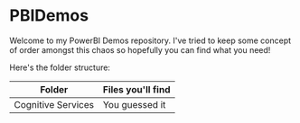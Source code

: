 # PBIDemos


Welcome to my PowerBI Demos repository.  I've tried to keep some concept of order amongst this chaos so hopefully you can find what you need!

Here's the folder structure:

|Folder|Files you'll find|
|------|------------------|
|Cognitive Services| You guessed it|

